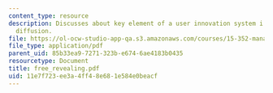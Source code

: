 ```yaml
---
content_type: resource
description: Discusses about key element of a user innovation system i.e. innovation
  diffusion.
file: https://ol-ocw-studio-app-qa.s3.amazonaws.com/courses/15-352-managing-innovation-emerging-trends-spring-2005/11e7f723ee3a4ff48e681e584e0beacf_free_revealing.pdf
file_type: application/pdf
parent_uid: 85b33ea9-7271-323b-e674-6ae4183b0435
resourcetype: Document
title: free_revealing.pdf
uid: 11e7f723-ee3a-4ff4-8e68-1e584e0beacf
---
```

